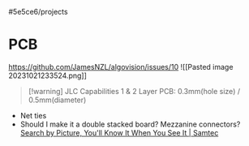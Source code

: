 #5e5ce6/projects 

# PCB

https://github.com/JamesNZL/algovision/issues/10
![[Pasted image 20231021233524.png]]

> [!warning] JLC Capabilities
> 1 & 2 Layer PCB: 0.3mm(hole size) / 0.5mm(diameter)

- Net ties
- Should I make it a double stacked board? Mezzanine connectors?
	[Search by Picture, You'll Know It When You See It | Samtec](https://www.samtec.com/picturesearch/)
 